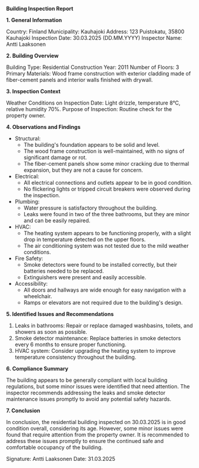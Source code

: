 **Building Inspection Report**

**1. General Information**

Country: Finland
Municipality: Kauhajoki
Address: 123 Puistokatu, 35800 Kauhajoki
Inspection Date: 30.03.2025 (DD.MM.YYYY)
Inspector Name: Antti Laaksonen

**2. Building Overview**

Building Type: Residential
Construction Year: 2011
Number of Floors: 3
Primary Materials: Wood frame construction with exterior cladding made of fiber-cement panels and interior walls finished with drywall.

**3. Inspection Context**

Weather Conditions on Inspection Date: Light drizzle, temperature 8°C, relative humidity 70%.
Purpose of Inspection: Routine check for the property owner.

**4. Observations and Findings**

* Structural:
	+ The building's foundation appears to be solid and level.
	+ The wood frame construction is well-maintained, with no signs of significant damage or rot.
	+ The fiber-cement panels show some minor cracking due to thermal expansion, but they are not a cause for concern.
* Electrical:
	+ All electrical connections and outlets appear to be in good condition.
	+ No flickering lights or tripped circuit breakers were observed during the inspection.
* Plumbing:
	+ Water pressure is satisfactory throughout the building.
	+ Leaks were found in two of the three bathrooms, but they are minor and can be easily repaired.
* HVAC:
	+ The heating system appears to be functioning properly, with a slight drop in temperature detected on the upper floors.
	+ The air conditioning system was not tested due to the mild weather conditions.
* Fire Safety:
	+ Smoke detectors were found to be installed correctly, but their batteries needed to be replaced.
	+ Extinguishers were present and easily accessible.
* Accessibility:
	+ All doors and hallways are wide enough for easy navigation with a wheelchair.
	+ Ramps or elevators are not required due to the building's design.

**5. Identified Issues and Recommendations**

1. Leaks in bathrooms: Repair or replace damaged washbasins, toilets, and showers as soon as possible.
2. Smoke detector maintenance: Replace batteries in smoke detectors every 6 months to ensure proper functioning.
3. HVAC system: Consider upgrading the heating system to improve temperature consistency throughout the building.

**6. Compliance Summary**

The building appears to be generally compliant with local building regulations, but some minor issues were identified that need attention. The inspector recommends addressing the leaks and smoke detector maintenance issues promptly to avoid any potential safety hazards.

**7. Conclusion**

In conclusion, the residential building inspected on 30.03.2025 is in good condition overall, considering its age. However, some minor issues were found that require attention from the property owner. It is recommended to address these issues promptly to ensure the continued safe and comfortable occupancy of the building.

Signature: Antti Laaksonen
Date: 31.03.2025